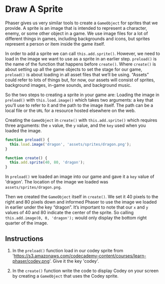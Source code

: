# Draw A Sprite

Phaser gives us very similar tools to create a `GameObject` for sprites that we provide. A sprite is an image that is intended to represent a character, enemy, or some other object in a game. We use image files for a lot of different things in games, including backgrounds and icons, but sprites represent a person or item inside the game itself.

In order to add a sprite we can call `this.add.sprite()`. However, we need to load in the image we want to use as a sprite in an earlier step. `preload()` is the name of the function that happens before `create()`. Where `create()` is about setting up all the game objects to set the stage for our game, `preload()` is about loading in all asset files that we’ll be using. “Assets” could refer to lots of things but, for now, our assets will consist of sprites, background images, in-game sounds, and background music.

So the two steps to creating a sprite in your game are: Loading the image in `preload()` with `this.load.image()` which takes two arguments: a key that you’ll use to refer to it and the path to the image itself. The path can be a local file or the `URL` for a resource hosted elsewhere on the web.

Creating the `GameObject` in `create()` with `this.add.sprite()` which requires three arguments: the `x` value, the `y` value, and the `key` used when you loaded the image.

```JavaScript
function preload() {
  this.load.image('dragon', 'assets/sprites/dragon.png');
}

function create() {
  this.add.sprite(40, 80, 'dragon');
}
```

In `preload()` we loaded an image into our game and gave it a `key` value of 'dragon'. The location of the image we loaded was `assets/sprites/dragon.png`.

Then we created the `GameObject` itself in `create()`. We set it 40 pixels to the right and 80 pixels down and informed Phaser to use the image we loaded in earlier under the key “dragon”. It’s important to note that our `x` and `y` values of 40 and 80 indicate the center of the sprite. So calling `this.add.image(0, 0, 'dragon');` would only display the bottom right quarter of the image.

## Instructions

1. In the `preload()` function load in our codey sprite from 'https://s3.amazonaws.com/codecademy-content/courses/learn-phaser/codey.png'. Give it the key 'codey'.

2. In the `create()` function write the code to display Codey on your screen by creating a `GameObject` that uses the Codey sprite.